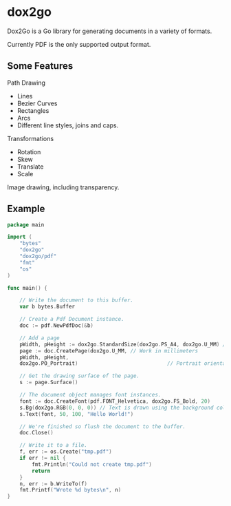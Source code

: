 dox2go
======

Dox2Go is a Go library for generating documents in a variety of formats. 

Currently PDF is the only supported output format.

Some Features
-------------

Path Drawing

* Lines
* Bezier Curves
* Rectangles
* Arcs
* Different line styles, joins and caps.

Transformations

* Rotation
* Skew
* Translate
* Scale

Image drawing, including transparency.

Example
-------

```go
package main

import (
	"bytes"
	"dox2go"
	"dox2go/pdf"
	"fmt"
	"os"
)

func main() {

	// Write the document to this buffer.
	var b bytes.Buffer

	// Create a Pdf Document instance.
	doc := pdf.NewPdfDoc(&b)

	// Add a page
	pWidth, pHeight := dox2go.StandardSize(dox2go.PS_A4, dox2go.U_MM) // A4 Page
	page := doc.CreatePage(dox2go.U_MM, // Work in millimeters
	pWidth, pHeight,
	dox2go.PO_Portrait)                             // Portrait orientation

	// Get the drawing surface of the page.
	s := page.Surface()

	// The document object manages font instances.
	font := doc.CreateFont(pdf.FONT_Helvetica, dox2go.FS_Bold, 20)
	s.Bg(dox2go.RGB(0, 0, 0)) // Text is drawn using the background colour.
	s.Text(font, 50, 100, "Hello World!")

	// We're finished so flush the document to the buffer.
	doc.Close()

	// Write it to a file.
	f, err := os.Create("tmp.pdf")
	if err != nil {
		fmt.Println("Could not create tmp.pdf")
		return
	}
	n, err := b.WriteTo(f)
	fmt.Printf("Wrote %d bytes\n", n)
}
```
